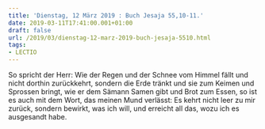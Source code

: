 ```yaml
---
title: 'Dienstag, 12 März 2019 : Buch Jesaja 55,10-11.'
date: 2019-03-11T17:41:00.001+01:00
draft: false
url: /2019/03/dienstag-12-marz-2019-buch-jesaja-5510.html
tags: 
- LECTIO
---
```


So spricht der Herr: Wie der Regen und der Schnee vom Himmel fällt und nicht dorthin zurückkehrt, sondern die Erde tränkt und sie zum Keimen und Sprossen bringt, wie er dem Sämann Samen gibt und Brot zum Essen, so ist es auch mit dem Wort, das meinen Mund verlässt: Es kehrt nicht leer zu mir zurück, sondern bewirkt, was ich will, und erreicht all das, wozu ich es ausgesandt habe.